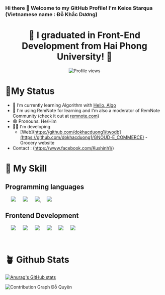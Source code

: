 ### Hi there 👋 Welcome to my GitHub Profile! I'm Keios Starqua (Vietnamese name : Đỗ Khắc Dương)
<!-- Trang Ái Như -->
<h1 align="center"> 🔭 I graduated in Front-End Development from Hai Phong University! 👋 </h1>


<div align = "center">

![Profile views](https://komarev.com/ghpvc/?username=taquangkhoi)

</div>

# 🤘My Status

- 🌱 I’m currently learning Algorithm with [Hello, Algo](https://www.hello-algo.com)
- 📝 I'm using RemNote for learning and I'm also a moderator of RemNote Community (check it out at [remnote.com](https://www.remnote.com/))
- 😄 Pronouns: He/Him
- 👨‍💻 I'm developing
  - [Web](https://github.com/dokhacduong1/twodb](https://github.com/dokhacduong1/GNOUD-E_COMMERCE) - Grocery website
- Contact : (https://www.facebook.com/Kushinh1/)

# 🥰 My Skill

## Programming languages

<p align="left">
	&emsp;
	<!-- JavaScript -->
	<img src="https://img.shields.io/badge/javascript%20-%23323330.svg?&style=for-the-badge&logo=javascript&logoColor=%23F7DF1E"/>
	&emsp;
	<!-- TypeScript -->
	<img src="https://img.shields.io/badge/typescript-%23007ACC.svg?style=for-the-badge&logo=typescript&logoColor=white"/>
	&emsp;
	<!-- PHP 
	<img src="https://img.shields.io/badge/php-%23777BB4.svg?&style=for-the-badge&logo=php&logoColor=white"/>
	-->
	<!-- PyThon -->
	<a href="https://www.python.org/" target="_blank">
	  <img src="https://img.shields.io/badge/python%20-%2314354C.svg?&style=for-the-badge&logo=python&logoColor=white"/>
	</a>
	&emsp;
	<!-- C++ 
	<img src="https://img.shields.io/badge/c++%20-%2300599C.svg?&style=for-the-badge&logo=c%2B%2B&ogoColor=white"/>
	&emsp;
	-->
	<!-- C Sharp -->
	<img src="https://img.shields.io/badge/c%23%20-%23239120.svg?&style=for-the-badge&logo=c-sharp&logoColor=white"/>
	&emsp;
	
</p>

## Frontend Development

<p align="left"> 
  &emsp;
  <!-- HTML 5 -->
	<img src="https://img.shields.io/badge/html5%20-%23E34F26.svg?&style=for-the-badge&logo=html5&logoColor=white"/>  
  &emsp;
  <!-- CSS -->
	<img src="https://img.shields.io/badge/css3%20-%231572B6.svg?&style=for-the-badge&logo=css3&logoColor=white"/>
  &emsp;
  <!-- Bootstrap 
  <img src="https://img.shields.io/badge/bootstrap%20-%23563D7C.svg?&style=for-the-badge&logo=bootstrap&logoColor=white"/>
  &emsp;
  -->
  
  <img src="https://img.shields.io/badge/tailwindcss-%2338B2AC.svg?style=for-the-badge&logo=tailwind-css&logoColor=white"/>
  &emsp;
  
 <img src="https://img.shields.io/badge/SASS-hotpink.svg?style=for-the-badge&logo=SASS&logoColor=white"/>
  &emsp;
  
  <!-- React -->
  <img src="https://img.shields.io/badge/react-%2320232a.svg?style=for-the-badge&logo=react&logoColor=%2361DAFB"/>
  &emsp;
<!--   WordPress -->
  <img src="https://img.shields.io/badge/WordPress-%23117AC9.svg?style=for-the-badge&logo=WordPress&logoColor=white"/>
 
</p>

<!--
## Backend Development
<p align="left">
  &emsp;
  <img src="https://img.shields.io/badge/symfony-%23000000.svg?style=for-the-badge&logo=symfony&logoColor=white"/>
  &emsp;
  <img src="https://img.shields.io/badge/laravel-%23FF2D20.svg?style=for-the-badge&logo=laravel&logoColor=white"/>
  &emsp;
  <img src="https://img.shields.io/badge/spring-%236DB33F.svg?style=for-the-badge&logo=spring&logoColor=white"/>
  &emsp;
  <img src="https://img.shields.io/badge/django-%23092E20.svg?style=for-the-badge&logo=django&logoColor=white"/>
</p>
-->


<!--
## Databases
<p align="left">
  &emsp;
  <img src ="https://img.shields.io/badge/postgres-%23316192.svg?&style=for-the-badge&logo=postgresql&logoColor=white"/>
  &emsp;
  <img src ="https://img.shields.io/badge/MongoDB-%234ea94b.svg?&style=for-the-badge&logo=mongodb&logoColor=white"/>
  &emsp;
  <img src="https://img.shields.io/badge/mysql-%2300f.svg?&style=for-the-badge&logo=mysql&logoColor=white"/></a>
</p>
-->

<!--
**TaQuangKhoi/taquangkhoi** is a ✨ _special_ ✨ repository because its `README.md` (this file) appears on your GitHub profile.

Here are some ideas to get you started:

- 👯 I’m looking to collaborate on ...
- 🤔 I’m looking for help with ...
- 💬 Ask me about ...
- 📫 How to reach me: ...
- ⚡ Fun fact: ...
-->
<br>

# 🪴 Github Stats

[![Anurag's GitHub stats](https://github-readme-stats.vercel.app/api?username=dokhacduong1)](https://github.com/anuraghazra/github-readme-stats)

![Contribution Graph Đỗ Quyên](https://github-readme-activity-graph.vercel.app/graph?username=dokhacduong1&theme=github-compact&days=30)

<!--
<div align="left">

<img src="https://github-readme-stats.vercel.app/api/top-langs?username=dokhacduong1&show_icons=true&locale=en&line_height=20&title_color=f69673"
     alt="dokhacduong1-top-langs"
/>
</div>

<img width="400"
     height="200"
     src="https://github-readme-stats.vercel.app/api?username=dokhacduong1&show_icons=true&hide_border=false&line_height=25&title_color=f69673&icon_color=e2a7a2&show_owner=true"
     alt="dokhacduong1-github-stats"
/>

<br> -->
